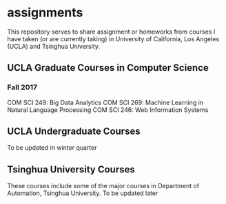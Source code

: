 # assignments

This repository serves to share assignment or homeworks from courses I have taken (or are currently taking) in University of California, Los Angeles (UCLA) and Tsinghua University. 

## UCLA Graduate Courses in Computer Science
### Fall 2017
COM SCI 249: Big Data Analytics
COM SCI 269: Machine Learning in Natural Language Processing
COM SCI 246: Web Information Systems

## UCLA Undergraduate Courses
To be updated in winter quarter

## Tsinghua University Courses
These courses include some of the major courses in Department of Automation, Tsinghua University.
To be updated later

